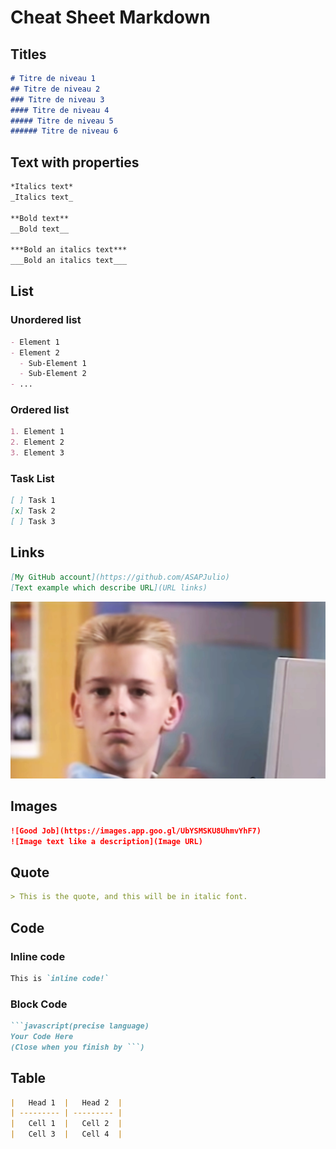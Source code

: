 # Cheat Sheet Markdown

## Titles

```markdown
# Titre de niveau 1
## Titre de niveau 2
### Titre de niveau 3
#### Titre de niveau 4
##### Titre de niveau 5
###### Titre de niveau 6
```

## Text with properties

```markdown
*Italics text*
_Italics text_

**Bold text**
__Bold text__

***Bold an italics text***
___Bold an italics text___
```

## List

### Unordered list

```markdown
- Element 1
- Element 2
  - Sub-Element 1
  - Sub-Element 2
- ...
```

### Ordered list

```markdown
1. Element 1
2. Element 2
3. Element 3
```

### Task List

```markdown
[ ] Task 1
[x] Task 2
[ ] Task 3
```

## Links

```markdown
[My GitHub account](https://github.com/ASAPJulio)
[Text example which describe URL](URL links)
```

![Julien](/image/brent-rambo-meme.jpg)

## Images

```markdown
![Good Job](https://images.app.goo.gl/UbYSMSKU8UhmvYhF7)
![Image text like a description](Image URL)
```

## Quote

```markdown
> This is the quote, and this will be in italic font.
```

## Code

### Inline code

```markdown
This is `inline code!`
```

### Block Code

```markdown
```javascript(precise language)
Your Code Here
(Close when you finish by ```)
```

## Table

```markdown
|   Head 1  |   Head 2  |
| --------- | --------- |
|   Cell 1  |   Cell 2  |
|   Cell 3  |   Cell 4  |
```